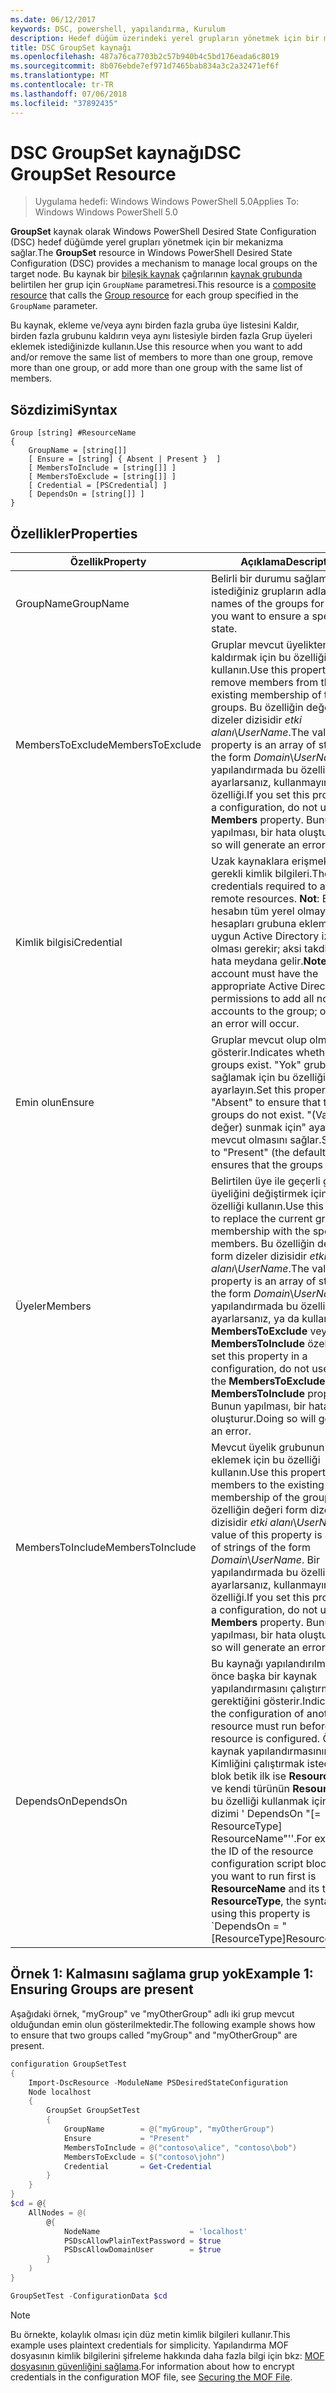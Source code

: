 ```yaml
---
ms.date: 06/12/2017
keywords: DSC, powershell, yapılandırma, Kurulum
description: Hedef düğüm üzerindeki yerel grupların yönetmek için bir mekanizma sağlar.
title: DSC GroupSet kaynağı
ms.openlocfilehash: 487a76ca7703b2c57b940b4c5bd176eada6c8019
ms.sourcegitcommit: 8b076ebde7ef971d7465bab834a3c2a32471ef6f
ms.translationtype: MT
ms.contentlocale: tr-TR
ms.lasthandoff: 07/06/2018
ms.locfileid: "37892435"
---
```

# <a name="dsc-groupset-resource"></a><span data-ttu-id="afd62-104">DSC GroupSet kaynağı</span><span class="sxs-lookup"><span data-stu-id="afd62-104">DSC GroupSet Resource</span></span>

> <span data-ttu-id="afd62-105">Uygulama hedefi: Windows Windows PowerShell 5.0</span><span class="sxs-lookup"><span data-stu-id="afd62-105">Applies To: Windows Windows PowerShell 5.0</span></span>

<span data-ttu-id="afd62-106">**GroupSet** kaynak olarak Windows PowerShell Desired State Configuration (DSC) hedef düğümde yerel grupları yönetmek için bir mekanizma sağlar.</span><span class="sxs-lookup"><span data-stu-id="afd62-106">The **GroupSet** resource in Windows PowerShell Desired State Configuration (DSC) provides a mechanism to manage local groups on the target node.</span></span> <span data-ttu-id="afd62-107">Bu kaynak bir [bileşik kaynak](authoringResourceComposite.md) çağrılarının [kaynak grubunda](groupResource.md) belirtilen her grup için `GroupName` parametresi.</span><span class="sxs-lookup"><span data-stu-id="afd62-107">This resource is a [composite resource](authoringResourceComposite.md) that calls the [Group resource](groupResource.md) for each group specified in the `GroupName` parameter.</span></span>

<span data-ttu-id="afd62-108">Bu kaynak, ekleme ve/veya aynı birden fazla gruba üye listesini Kaldır, birden fazla grubunu kaldırın veya aynı listesiyle birden fazla Grup üyeleri eklemek istediğinizde kullanın.</span><span class="sxs-lookup"><span data-stu-id="afd62-108">Use this resource when you want to add and/or remove the same list of members to more than one group, remove more than one group, or add more than one group with the same list of members.</span></span>

## <a name="syntax"></a><span data-ttu-id="afd62-109">Sözdizimi</span><span class="sxs-lookup"><span data-stu-id="afd62-109">Syntax</span></span>

```
Group [string] #ResourceName
{
    GroupName = [string[]]
    [ Ensure = [string] { Absent | Present }  ]
    [ MembersToInclude = [string[]] ]
    [ MembersToExclude = [string[]] ]
    [ Credential = [PSCredential] ]
    [ DependsOn = [string[]] ]
}
```

## <a name="properties"></a><span data-ttu-id="afd62-110">Özellikler</span><span class="sxs-lookup"><span data-stu-id="afd62-110">Properties</span></span>

|  <span data-ttu-id="afd62-111">Özellik</span><span class="sxs-lookup"><span data-stu-id="afd62-111">Property</span></span>  |  <span data-ttu-id="afd62-112">Açıklama</span><span class="sxs-lookup"><span data-stu-id="afd62-112">Description</span></span>   |
|---|---|
| <span data-ttu-id="afd62-113">GroupName</span><span class="sxs-lookup"><span data-stu-id="afd62-113">GroupName</span></span>| <span data-ttu-id="afd62-114">Belirli bir durumu sağlamak istediğiniz grupların adları.</span><span class="sxs-lookup"><span data-stu-id="afd62-114">The names of the groups for which you want to ensure a specific state.</span></span>|
| <span data-ttu-id="afd62-115">MembersToExclude</span><span class="sxs-lookup"><span data-stu-id="afd62-115">MembersToExclude</span></span>| <span data-ttu-id="afd62-116">Gruplar mevcut üyelikten üyeleri kaldırmak için bu özelliği kullanın.</span><span class="sxs-lookup"><span data-stu-id="afd62-116">Use this property to remove members from the existing membership of the groups.</span></span> <span data-ttu-id="afd62-117">Bu özelliğin değeri form dizeler dizisidir *etki alanı*\\*UserName*.</span><span class="sxs-lookup"><span data-stu-id="afd62-117">The value of this property is an array of strings of the form *Domain*\\*UserName*.</span></span> <span data-ttu-id="afd62-118">Bir yapılandırmada bu özelliği ayarlarsanız, kullanmayın **üyeleri** özelliği.</span><span class="sxs-lookup"><span data-stu-id="afd62-118">If you set this property in a configuration, do not use the **Members** property.</span></span> <span data-ttu-id="afd62-119">Bunun yapılması, bir hata oluşturur.</span><span class="sxs-lookup"><span data-stu-id="afd62-119">Doing so will generate an error.</span></span>|
| <span data-ttu-id="afd62-120">Kimlik bilgisi</span><span class="sxs-lookup"><span data-stu-id="afd62-120">Credential</span></span>| <span data-ttu-id="afd62-121">Uzak kaynaklara erişmek için gerekli kimlik bilgileri.</span><span class="sxs-lookup"><span data-stu-id="afd62-121">The credentials required to access remote resources.</span></span> <span data-ttu-id="afd62-122">**Not**: Bu hesabın tüm yerel olmayan hesapları grubuna eklemek için uygun Active Directory izinlerinin olması gerekir; aksi takdirde bir hata meydana gelir.</span><span class="sxs-lookup"><span data-stu-id="afd62-122">**Note**: This account must have the appropriate Active Directory permissions to add all non-local accounts to the group; otherwise, an error will occur.</span></span>
| <span data-ttu-id="afd62-123">Emin olun</span><span class="sxs-lookup"><span data-stu-id="afd62-123">Ensure</span></span>| <span data-ttu-id="afd62-124">Gruplar mevcut olup olmadığını gösterir.</span><span class="sxs-lookup"><span data-stu-id="afd62-124">Indicates whether the groups exist.</span></span> <span data-ttu-id="afd62-125">"Yok" grubu mevcut sağlamak için bu özelliği ayarlayın.</span><span class="sxs-lookup"><span data-stu-id="afd62-125">Set this property to "Absent" to ensure that the groups do not exist.</span></span> <span data-ttu-id="afd62-126">"(Varsayılan değer) sunmak için" ayar grupları mevcut olmasını sağlar.</span><span class="sxs-lookup"><span data-stu-id="afd62-126">Setting it to "Present" (the default value) ensures that the groups exist.</span></span>|
| <span data-ttu-id="afd62-127">Üyeler</span><span class="sxs-lookup"><span data-stu-id="afd62-127">Members</span></span>| <span data-ttu-id="afd62-128">Belirtilen üye ile geçerli grup üyeliğini değiştirmek için bu özelliği kullanın.</span><span class="sxs-lookup"><span data-stu-id="afd62-128">Use this property to replace the current group membership with the specified members.</span></span> <span data-ttu-id="afd62-129">Bu özelliğin değeri form dizeler dizisidir *etki alanı*\\*UserName*.</span><span class="sxs-lookup"><span data-stu-id="afd62-129">The value of this property is an array of strings of the form *Domain*\\*UserName*.</span></span> <span data-ttu-id="afd62-130">Bir yapılandırmada bu özelliği ayarlarsanız, ya da kullanmayın **MembersToExclude** veya **MembersToInclude** özelliği.</span><span class="sxs-lookup"><span data-stu-id="afd62-130">If you set this property in a configuration, do not use either the **MembersToExclude** or **MembersToInclude** property.</span></span> <span data-ttu-id="afd62-131">Bunun yapılması, bir hata oluşturur.</span><span class="sxs-lookup"><span data-stu-id="afd62-131">Doing so will generate an error.</span></span>|
| <span data-ttu-id="afd62-132">MembersToInclude</span><span class="sxs-lookup"><span data-stu-id="afd62-132">MembersToInclude</span></span>| <span data-ttu-id="afd62-133">Mevcut üyelik grubunun üyeleri eklemek için bu özelliği kullanın.</span><span class="sxs-lookup"><span data-stu-id="afd62-133">Use this property to add members to the existing membership of the group.</span></span> <span data-ttu-id="afd62-134">Bu özelliğin değeri form dizeler dizisidir *etki alanı*\\*UserName*.</span><span class="sxs-lookup"><span data-stu-id="afd62-134">The value of this property is an array of strings of the form *Domain*\\*UserName*.</span></span> <span data-ttu-id="afd62-135">Bir yapılandırmada bu özelliği ayarlarsanız, kullanmayın **üyeleri** özelliği.</span><span class="sxs-lookup"><span data-stu-id="afd62-135">If you set this property in a configuration, do not use the **Members** property.</span></span> <span data-ttu-id="afd62-136">Bunun yapılması, bir hata oluşturur.</span><span class="sxs-lookup"><span data-stu-id="afd62-136">Doing so will generate an error.</span></span>|
| <span data-ttu-id="afd62-137">DependsOn</span><span class="sxs-lookup"><span data-stu-id="afd62-137">DependsOn</span></span> | <span data-ttu-id="afd62-138">Bu kaynağı yapılandırılmadan önce başka bir kaynak yapılandırmasını çalıştırmanız gerektiğini gösterir.</span><span class="sxs-lookup"><span data-stu-id="afd62-138">Indicates that the configuration of another resource must run before this resource is configured.</span></span> <span data-ttu-id="afd62-139">Örneğin, kaynak yapılandırmasının Kimliğini çalıştırmak istediğiniz bir blok betik ilk ise __ResourceName__ ve kendi türünün __ResourceType__, bu özelliği kullanmak için söz dizimi ' DependsOn "[= ResourceType] ResourceName"''.</span><span class="sxs-lookup"><span data-stu-id="afd62-139">For example, if the ID of the resource configuration script block that you want to run first is __ResourceName__ and its type is __ResourceType__, the syntax for using this property is \`DependsOn = "[ResourceType]ResourceName"\`\`.</span></span>|

## <a name="example-1-ensuring-groups-are-present"></a><span data-ttu-id="afd62-140">Örnek 1: Kalmasını sağlama grup yok</span><span class="sxs-lookup"><span data-stu-id="afd62-140">Example 1: Ensuring Groups are present</span></span>

<span data-ttu-id="afd62-141">Aşağıdaki örnek, "myGroup" ve "myOtherGroup" adlı iki grup mevcut olduğundan emin olun gösterilmektedir.</span><span class="sxs-lookup"><span data-stu-id="afd62-141">The following example shows how to ensure that two groups called "myGroup" and "myOtherGroup" are present.</span></span>

```powershell
configuration GroupSetTest
{
    Import-DscResource -ModuleName PSDesiredStateConfiguration
    Node localhost
    {
        GroupSet GroupSetTest
        {
            GroupName        = @("myGroup", "myOtherGroup")
            Ensure           = "Present"
            MembersToInclude = @("contoso\alice", "contoso\bob")
            MembersToExclude = $("contoso\john")
            Credential       = Get-Credential
        }
    }
}
$cd = @{
    AllNodes = @(
        @{
            NodeName                    = 'localhost'
            PSDscAllowPlainTextPassword = $true
            PSDscAllowDomainUser        = $true
        }
    )
}

GroupSetTest -ConfigurationData $cd
```

> [!NOTE] 
> <span data-ttu-id="afd62-142">Bu örnekte, kolaylık olması için düz metin kimlik bilgileri kullanır.</span><span class="sxs-lookup"><span data-stu-id="afd62-142">This example uses plaintext credentials for simplicity.</span></span> <span data-ttu-id="afd62-143">Yapılandırma MOF dosyasının kimlik bilgilerini şifreleme hakkında daha fazla bilgi için bkz: [MOF dosyasının güvenliğini sağlama](secureMOF.md).</span><span class="sxs-lookup"><span data-stu-id="afd62-143">For information about how to encrypt credentials in the configuration MOF file, see [Securing the MOF File](secureMOF.md).</span></span>

